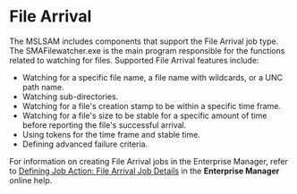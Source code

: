 # File Arrival

The MSLSAM includes components that support the File Arrival job type. The SMAFilewatcher.exe is the main program responsible for the functions related to watching for files. Supported File Arrival features include:

- Watching for a specific file name, a file name with wildcards, or a UNC path name.
- Watching sub-directories.
- Watching for a file's creation stamp to be within a specific time frame.
- Watching for a file's size to be stable for a specific amount of time before reporting the file's successful arrival.
- Using tokens for the time frame and stable time.
- Defining advanced failure criteria.

For information on creating File Arrival jobs in the Enterprise Manager, refer to [Defining Job Action: File Arrival Job Details](https://help.smatechnologies.com/opcon/core/Files/UI/Enterprise-Manager/Job-Type-Management/#defining-job-action-file-arrival-job-details-1) in the **Enterprise Manager** online help.

